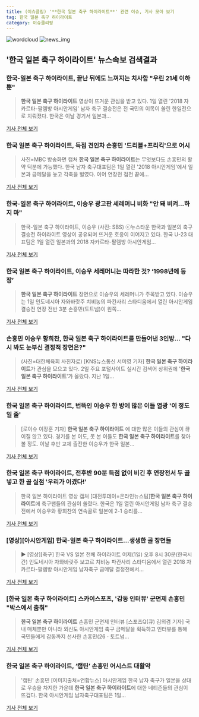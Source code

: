 ```yaml
---
title: (이슈클립) '**한국 일본 축구 하이라이트**' 관련 이슈, 기사 모아 보기
tag: 한국 일본 축구 하이라이트
category: 이슈클리핑
---
```

![wordcloud](https://s3.ap-northeast-2.amazonaws.com/lyrics101-wordcloud/2018-09-02-1535858715.png)
![news_img](https://user-images.githubusercontent.com/42597476/44507050-1206f400-a6e4-11e8-8d98-7ffbfebb353f.png)
## **'**한국 일본 축구 하이라이트**'** 뉴스속보 검색결과
### 한국-일본 축구 하이라이트, 끝난 뒤에도 느껴지는 치사함 "우린 21세 이하 뿐"

>**한국 일본 축구 하이라이트** 영상이 뜨거운 관심을 받고 있다. 1일 열린 '2018 자카르타-팔렘방 아시안게임' 남자 축구 결승전은 전 국민의 이목이 쏠린 한일전으로 치뤄졌다. 한국은 이날 경기서 일본과...

<a href="http://www.ilyosisa.co.kr/news/articleView.html?idxno=151439" target="_blank">기사 전체 보기</a>

### **한국 일본 축구 하이라이트**, 득점 견인차 손흥민 '드리블+프리킥'으로 어시

>사진=MBC 방송화면 캡처 **한국 일본 축구 하이라이트**는 무엇보다도 손흥민의 활약 덕분에 가능했다. 한국 남자 축구대표팀은 1일 열린 '2018 아시안게임'에서 일본과 금메달을 놓고 각축을 벌였다. 이어 연장전 접전 끝에...

<a href="http://www.gukjenews.com/news/articleView.html?idxno=984394" target="_blank">기사 전체 보기</a>

### 한국-일본 축구 하이라이트, 이승우 광고판 세레머니 비화 "안 돼 비켜…하지 마"

>한국-일본 축구 하이라이트, 이승우 (사진: SBS) ⓒ뉴스타운 한국과 일본의 축구 결승전 하이라이트 영상이 공유되며 뜨거운 호응이 이어지고 있다. 한국 U-23 대표팀은 1일 열린 일본과의 2018 자카르타-팔렘방 아시안게임...

<a href="http://www.newstown.co.kr/news/articleView.html?idxno=338858" target="_blank">기사 전체 보기</a>

### **한국 일본 축구 하이라이트**, 이승우 세레머니는 따라한 것? ‘1998년에 등장’

>**한국 일본 축구 하이라이트** 장면으로 이승우의 세레머니가 주목받고 있다. 이승우는 1일 인도네시아 자와바랏주 치비농의 파칸사리 스타디움에서 열린 아시안게임 결승전 연장 전반 3분 손흥민(토트넘)이 왼쪽...

<a href="http://daily.hankooki.com/lpage/entv/201809/dh20180902113624139020.htm" target="_blank">기사 전체 보기</a>

### 손흥민 이승우 황희찬, **한국 일본 축구 하이라이트**를 만들어낸 3인방... "다시 봐도 눈부신 결정적 장면은?"

>(사진=대한체육회 사진자료) [KNS뉴스통신 서미영 기자] **한국 일본 축구 하이라이트**가 관심을 모으고 있다. 2일 주요 포털사이트 실시간 검색어 상위권에 '**한국 일본 축구 하이라이트**'가 올랐다.  지난 1일...

<a href="http://www.kns.tv/news/articleView.html?idxno=465393" target="_blank">기사 전체 보기</a>

### **한국 일본 축구 하이라이트**, 번뜩인 이승우 한 방에 많은 이들 열광 '이 정도 일 줄'

>[로이슈 이장훈 기자] **한국 일본 축구 하이라이트** 에 대한 많은 이들의 관심이 끊이질 않고 있다. 경기를 본 이도, 못 본 이들도 **한국 일본 축구 하이라이트**를 찾아볼 정도. 이날 후반 교체 출전한 이승우가 한국 일본...

<a href="http://www.lawissue.co.kr/view.php?ud=2018090205201034136a28b45db0_12" target="_blank">기사 전체 보기</a>

### **한국 일본 축구 하이라이트**, 전후반 90분 득점 없이 비긴 후 연장전서 두 골 넣고 한 골 실점 '우리가 이겼다!'

>한국 일본 하이라이트 영상 캡처 [대전투데이=온라인뉴스팀]**한국 일본 축구 하이라이트**에 축구팬들의 관심이 쏠렸다. 한국은 1일 열린 아시안게임 남자 축구 결승전에서 이승우와 황희찬의 연속골로 일본에 2-1 승리를...

<a href="http://www.daejeontoday.com/news/articleView.html?idxno=511187" target="_blank">기사 전체 보기</a>

### [영상][아시안게임] 한국-일본 축구 하이라이트…생생한 골 장면들

>▶ [영상][축구] 한국 VS 일본 전체 하이라이트 어제(1일) 오후 8시 30분(한국시간) 인도네시아 자와바랏주 보고르 치비농 파칸사리 스타디움에서 열린 2018 자카르타-팔렘방 아시안게임 남자축구 금메달 결정전에서...

<a href="https://programs.sbs.co.kr/sports/ag2018/article/56053/S10009195211" target="_blank">기사 전체 보기</a>

### [**한국 일본 축구 하이라이트**] 스카이스포츠, '감동 인터뷰' 군면제 손흥민 "박스에서 춤춰"

>**한국 일본 축구 하이라이트** 손흥민 군면제 인터뷰 [스포츠Q(큐) 김의겸 기자] 국내 매체뿐만 아니라 외신도 아시안게임 축구 금메달을 획득하고 인터뷰를 통해 국민들에게 감동까지 선사한 손흥민(26ㆍ토트넘...

<a href="http://www.sportsq.co.kr/news/articleView.html?idxno=301079" target="_blank">기사 전체 보기</a>

### **한국 일본 축구 하이라이트**, ‘캡틴’ 손흥민 어시스트 대활약

>'캡틴' 손흥민 [이미지출처=연합뉴스] 아시안게임 한국 남자 축구가 일본을 상대로 우승을 차지한 가운데 **한국 일본 축구 하이라이트**에 대한 네티즌들의 관심이 뜨겁다. 한국 아시안게임 남자축구대표팀은 1일...

<a href="http://view.asiae.co.kr/news/view.htm?idxno=2018090210274127747" target="_blank">기사 전체 보기</a>


